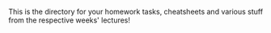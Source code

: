 This is the directory for your homework tasks, cheatsheets and various stuff from the respective weeks' lectures!
